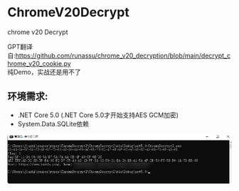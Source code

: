 # ChromeV20Decrypt
chrome v20 Decrypt

GPT翻译自:https://github.com/runassu/chrome_v20_decryption/blob/main/decrypt_chrome_v20_cookie.py  
纯Demo，实战还是用不了

## 环境需求: ##
- .NET Core 5.0 (.NET Core 5.0才开始支持AES GCM加密)
- System.Data.SQLite依赖

![](ChromeDecrypt2/Image.png)

